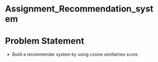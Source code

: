 # Assignment_Recommendation_system
# Problem Statement
+ Build a recommender system by using cosine simillarties score.
